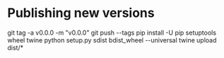 # Publishing new versions

git tag -a v0.0.0 -m "v0.0.0"
git push --tags
pip install -U pip setuptools wheel twine
python setup.py sdist bdist_wheel --universal
twine upload dist/*